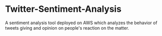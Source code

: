# Twitter-Sentiment-Analysis
A sentiment analysis tool deployed on AWS which analyzes the behavior of tweets giving and opinion on people's reaction on the matter.
